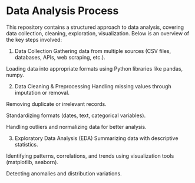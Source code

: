 # Data Analysis Process
This repository contains a structured approach to data analysis, covering data collection, cleaning, exploration, visualization. Below is an overview of the key steps involved:


1. Data Collection
Gathering data from multiple sources (CSV files, databases, APIs, web scraping, etc.).

Loading data into appropriate formats using Python libraries like pandas, numpy.


2. Data Cleaning & Preprocessing
Handling missing values through imputation or removal.

Removing duplicate or irrelevant records.

Standardizing formats (dates, text, categorical variables).

Handling outliers and normalizing data for better analysis.


3. Exploratory Data Analysis (EDA)
Summarizing data with descriptive statistics.

Identifying patterns, correlations, and trends using visualization tools (matplotlib, seaborn).

Detecting anomalies and distribution variations.
